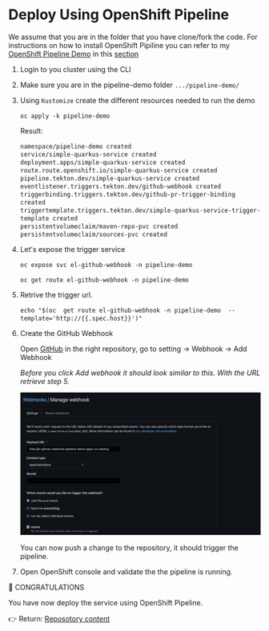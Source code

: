 # Deploy Using OpenShift Pipeline

We assume that you are in the folder that you have clone/fork the code. For instructions on how to install OpenShift Pipiline you can refer to my [OpenShift Pipeline Demo](https://github.com/froberge/ocp-pipeline-demo) in this [section](https://github.com/froberge/ocp-pipeline-demo/blob/main/docs/install-pipeline-operator.md)

1. Login to you cluster using the CLI
1. Make sure you are in the pipeline-demo folder
`.../pipeline-demo/`
1. Using `Kustomize` create the different resources needed to run the demo
    ```
    oc apply -k pipeline-demo
    ```
    Result:
    ```
    namespace/pipeline-demo created
    service/simple-quarkus-service created
    deployment.apps/simple-quarkus-service created
    route.route.openshift.io/simple-quarkus-service created
    pipeline.tekton.dev/simple-quarkus-service created
    eventlistener.triggers.tekton.dev/github-webhook created
    triggerbinding.triggers.tekton.dev/github-pr-trigger-binding created
    triggertemplate.triggers.tekton.dev/simple-quarkus-service-trigger-template created
    persistentvolumeclaim/maven-repo-pvc created
    persistentvolumeclaim/sources-pvc created
    ```
1. Let's expose the trigger service
    ```
    oc expose svc el-github-webhook -n pipeline-demo
    ```
    ```
    oc get route el-github-webhook -n pipeline-demo
    ```
1. Retrive the trigger url.
    ```
    echo "$(oc  get route el-github-webhook -n pipeline-demo  --template='http://{{.spec.host}}')"
    ```
1.  Create the GitHub Webhook

    Open [GitHub](https://github.com/)  in the right repository, go to setting -> Webhook -> Add Webhook

    _Before you click Add webhook it should look similar to this. With the URL retrieve step 5._

    ![Webhook](/docs/images/github-webhook.png)

    You can now push a change to the repository, it should trigger the pipeline.
    
1. Open OpenShift console and validate the the pipeline is running.


:tada: CONGRATULATIONS

You have now deploy the service using OpenShift Pipeline.

:point_right: Return: [Reposotory content](../README.md)